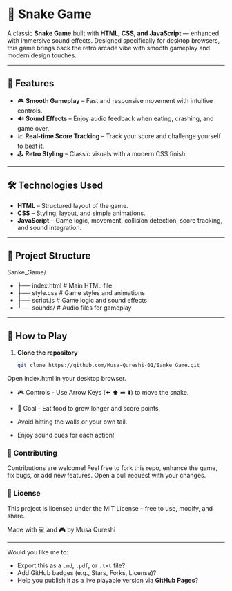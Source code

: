 # 🐍 Snake Game

A classic **Snake Game** built with **HTML, CSS, and JavaScript** — enhanced with immersive sound effects. Designed specifically for desktop browsers, this game brings back the retro arcade vibe with smooth gameplay and modern design touches.

---

## 🚀 Features

- 🎮 **Smooth Gameplay** – Fast and responsive movement with intuitive controls.  
- 🔊 **Sound Effects** – Enjoy audio feedback when eating, crashing, and game over.  
- 📈 **Real-time Score Tracking** – Track your score and challenge yourself to beat it.  
- 🕹️ **Retro Styling** – Classic visuals with a modern CSS finish.  

---

## 🛠️ Technologies Used

- **HTML** – Structured layout of the game.  
- **CSS** – Styling, layout, and simple animations.  
- **JavaScript** – Game logic, movement, collision detection, score tracking, and sound integration.  
---

## 📂 Project Structure

Sanke_Game/
- ├── index.html # Main HTML file
- ├── style.css # Game styles and animations
- ├── script.js # Game logic and sound effects
- └── sounds/ # Audio files for gameplay
---

## 🌟 How to Play

1. **Clone the repository**  
   ```bash
   git clone https://github.com/Musa-Qureshi-01/Sanke_Game.git
Open index.html in your desktop browser.

- 🎮 Controls - Use Arrow Keys (⬅️ ⬆️ ➡️ ⬇️) to move the snake.

- 🎯 Goal - Eat food to grow longer and score points.

- Avoid hitting the walls or your own tail.

- Enjoy sound cues for each action!

### 🤝 Contributing
Contributions are welcome!
Feel free to fork this repo, enhance the game, fix bugs, or add new features.
Open a pull request with your changes.

### 📄 License
This project is licensed under the MIT License – free to use, modify, and share.

Made with 💻 and 🎮 by Musa Qureshi

---

Would you like me to:
- Export this as a `.md`, `.pdf`, or `.txt` file?
- Add GitHub badges (e.g., Stars, Forks, License)?
- Help you publish it as a live playable version via **GitHub Pages**?
